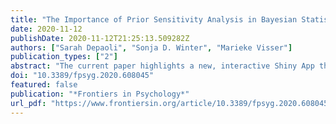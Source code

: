 ```yaml
---
title: "The Importance of Prior Sensitivity Analysis in Bayesian Statistics: Demonstrations Using an Interactive Shiny App"
date: 2020-11-12
publishDate: 2020-11-12T21:25:13.509282Z
authors: ["Sarah Depaoli", "Sonja D. Winter", "Marieke Visser"]
publication_types: ["2"]
abstract: "The current paper highlights a new, interactive Shiny App that can be used to aid in understanding and teaching the important task of conducting a prior sensitivity analysis when implementing Bayesian estimation methods. In this paper, we discuss the importance of examining prior distributions through a sensitivity analysis. We argue that conducting a prior sensitivity analysis is equally important when so-called diffuse priors are implemented as it is with subjective priors. As a proof of concept, we conducted a small simulation study, which illustrates the impact of priors on final model estimates. The findings from the simulation study highlight the importance of conducting a sensitivity analysis of priors. This concept is further extended through an interactive Shiny App that we developed. The Shiny App allows users to explore the impact of various forms of priors using empirical data. We introduce this Shiny App and thoroughly detail an example using a simple multiple regression model that users at all levels can understand. In this paper, we highlight how to determine the different settings for a prior sensitivity analysis, how to visually and statistically compare results obtained in the sensitivity analysis, and how to display findings and write up disparate results obtained across the sensitivity analysis. The goal is that novice users can follow the process outlined here and work within the interactive Shiny App to gain a deeper understanding of the role of prior distributions and the importance of a sensitivity analysis when implementing Bayesian methods. The intended audience is broad (e.g., undergraduate or graduate students, faculty, and other researchers) and can include those with limited exposure to Bayesian methods or the specific model presented here."
doi: "10.3389/fpsyg.2020.608045"
featured: false
publication: "*Frontiers in Psychology*"
url_pdf: "https://www.frontiersin.org/article/10.3389/fpsyg.2020.608045"
---
```


